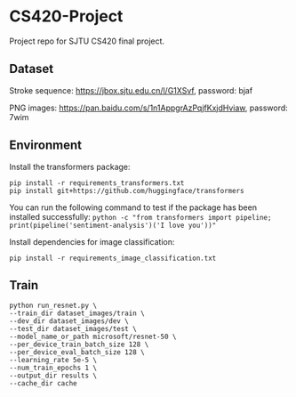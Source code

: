 # CS420-Project
Project repo for SJTU CS420 final project.

## Dataset
Stroke sequence: https://jbox.sjtu.edu.cn/l/G1XSvf, password: bjaf

PNG images: https://pan.baidu.com/s/1n1AppgrAzPqjfKxjdHviaw, password: 7wim

## Environment
Install the transformers package:
```
pip install -r requirements_transformers.txt
pip install git+https://github.com/huggingface/transformers
```
You can run the following command to test if the package has been installed successfully:
```python -c "from transformers import pipeline; print(pipeline('sentiment-analysis')('I love you'))"```

Install dependencies for image classification:
```
pip install -r requirements_image_classification.txt
```

## Train
```
python run_resnet.py \
--train_dir dataset_images/train \
--dev_dir dataset_images/dev \
--test_dir dataset_images/test \
--model_name_or_path microsoft/resnet-50 \
--per_device_train_batch_size 128 \
--per_device_eval_batch_size 128 \
--learning_rate 5e-5 \
--num_train_epochs 1 \
--output_dir results \
--cache_dir cache
```
